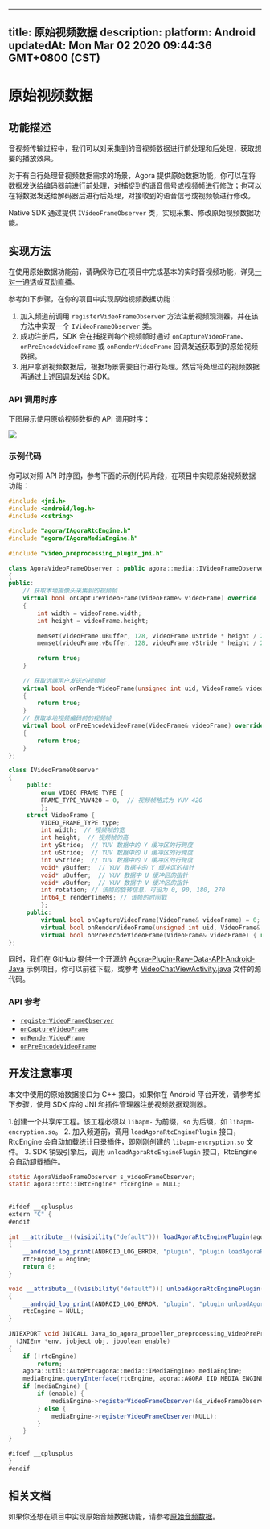 
---
title: 原始视频数据
description: 
platform: Android
updatedAt: Mon Mar 02 2020 09:44:36 GMT+0800 (CST)
---
# 原始视频数据
## 功能描述

音视频传输过程中，我们可以对采集到的音视频数据进行前处理和后处理，获取想要的播放效果。

对于有自行处理音视频数据需求的场景，Agora 提供原始数据功能，你可以在将数据发送给编码器前进行前处理，对捕捉到的语音信号或视频帧进行修改；也可以在将数据发送给解码器后进行后处理，对接收到的语音信号或视频帧进行修改。

Native SDK 通过提供 `IVideoFrameObserver` 类，实现采集、修改原始视频数据功能。

## 实现方法

在使用原始数据功能前，请确保你已在项目中完成基本的实时音视频功能，详见[一对一通话](../../cn/Interactive%20Broadcast/start_call_android.md)或[互动直播](../../cn/Interactive%20Broadcast/start_live_android.md)。

参考如下步骤，在你的项目中实现原始视频数据功能：

1. 加入频道前调用 `registerVideoFrameObserver` 方法注册视频观测器，并在该方法中实现一个 `IVideoFrameObserver` 类。
2. 成功注册后，SDK 会在捕捉到每个视频帧时通过 `onCaptureVideoFrame`、`onPreEncodeVideoFrame` 或 `onRenderVideoFrame` 回调发送获取到的原始视频数据。
3. 用户拿到视频数据后，根据场景需要自行进行处理。然后将处理过的视频数据再通过上述回调发送给 SDK。

### API 调用时序

下图展示使用原始视频数据的 API 调用时序：

![](https://web-cdn.agora.io/docs-files/1577090428042)


### 示例代码

你可以对照 API 时序图，参考下面的示例代码片段，在项目中实现原始视频数据功能：

```c++
#include <jni.h>
#include <android/log.h>
#include <cstring>
 
#include "agora/IAgoraRtcEngine.h"
#include "agora/IAgoraMediaEngine.h"
 
#include "video_preprocessing_plugin_jni.h"
 
class AgoraVideoFrameObserver : public agora::media::IVideoFrameObserver
{
public:
    // 获取本地摄像头采集到的视频帧
    virtual bool onCaptureVideoFrame(VideoFrame& videoFrame) override
    {
        int width = videoFrame.width;
        int height = videoFrame.height;
 
        memset(videoFrame.uBuffer, 128, videoFrame.uStride * height / 2);
        memset(videoFrame.vBuffer, 128, videoFrame.vStride * height / 2);
 
        return true;
    }
     
    // 获取远端用户发送的视频帧
    virtual bool onRenderVideoFrame(unsigned int uid, VideoFrame& videoFrame) override
    {
        return true;
    }
	// 获取本地视频编码前的视频帧
    virtual bool onPreEncodeVideoFrame(VideoFrame& videoFrame) override
    {
        return true;
    }
};

class IVideoFrameObserver
{
     public:
         enum VIDEO_FRAME_TYPE {
         FRAME_TYPE_YUV420 = 0,  // 视频帧格式为 YUV 420
         };
     struct VideoFrame {
         VIDEO_FRAME_TYPE type;
         int width;  // 视频帧的宽
         int height;  // 视频帧的高
         int yStride;  // YUV 数据中的 Y 缓冲区的行跨度
         int uStride;  // YUV 数据中的 U 缓冲区的行跨度
         int vStride;  // YUV 数据中的 V 缓冲区的行跨度
         void* yBuffer;  // YUV 数据中的 Y 缓冲区的指针
         void* uBuffer;  // YUV 数据中 U 缓冲区的指针
         void* vBuffer;  // YUV 数据中 V 缓冲区的指针
         int rotation; // 该帧的旋转信息，可设为 0, 90, 180, 270
         int64_t renderTimeMs; // 该帧的时间戳
         };
     public:
         virtual bool onCaptureVideoFrame(VideoFrame& videoFrame) = 0;
         virtual bool onRenderVideoFrame(unsigned int uid, VideoFrame& videoFrame) = 0;
		 virtual bool onPreEncodeVideoFrame(VideoFrame& videoFrame) { return true; }
};
```
 
同时，我们在 GitHub 提供一个开源的 [Agora-Plugin-Raw-Data-API-Android-Java](https://github.com/AgoraIO/Advanced-Video/blob/master/Capture-Raw-Video-Data/Agora-Plugin-Raw-Data-API-Android-Java) 示例项目。你可以前往下载，或参考 [VideoChatViewActivity.java](https://github.com/AgoraIO/Advanced-Video/blob/master/Capture-Raw-Video-Data/Agora-Plugin-Raw-Data-API-Android-Java/app/src/main/java/io/agora/rtc/plugin/rawdata/sample/VideoChatViewActivity.java) 文件的源代码。
 
 ### API 参考
 
 - [`registerVideoFrameObserver`](https://docs.agora.io/cn/Interactive%20Broadcast/API%20Reference/cpp/classagora_1_1media_1_1_i_media_engine.html#a5eee4dfd1fd46e4a865feba163f3c5de)
 - [`onCaptureVideoFrame`](https://docs.agora.io/cn/Interactive%20Broadcast/API%20Reference/cpp/classagora_1_1media_1_1_i_video_frame_observer.html#a915c673aec879dcc2b08246bb2fcf49a)
 - [`onRenderVideoFrame`](https://docs.agora.io/cn/Interactive%20Broadcast/API%20Reference/cpp/classagora_1_1media_1_1_i_video_frame_observer.html#a966ed2459b6887c52112af638bc27c14)
 - [`onPreEncodeVideoFrame`](https://docs.agora.io/cn/Interactive%20Broadcast/API%20Reference/cpp/classagora_1_1media_1_1_i_video_frame_observer.html#a2be41cdde19fcc0f365d4eb14a963e1c)

## 开发注意事项

本文中使用的原始数据接口为 C++ 接口。如果你在 Android 平台开发，请参考如下步骤，使用 SDK 库的 JNI 和插件管理器注册视频数据观测器。

1.创建一个共享库工程。该工程必须以 `libapm-` 为前缀，`so` 为后缀，如 `libapm-encryption.so`。
2. 加入频道前，调用 `loadAgoraRtcEnginePlugin` 接口，RtcEngine 会自动加载统计目录插件，即刚刚创建的 `libapm-encryption.so` 文件。
3. SDK 销毁引擎后，调用 `unloadAgoraRtcEnginePlugin` 接口，RtcEngine 会自动卸载插件。

```java
static AgoraVideoFrameObserver s_videoFrameObserver;
static agora::rtc::IRtcEngine* rtcEngine = NULL;
 
 
#ifdef __cplusplus
extern "C" {
#endif
 
int __attribute__((visibility("default"))) loadAgoraRtcEnginePlugin(agora::rtc::IRtcEngine* engine)
{
    __android_log_print(ANDROID_LOG_ERROR, "plugin", "plugin loadAgoraRtcEnginePlugin");
    rtcEngine = engine;
    return 0;
}

void __attribute__((visibility("default"))) unloadAgoraRtcEnginePlugin(agora::rtc::IRtcEngine* engine)
{
    __android_log_print(ANDROID_LOG_ERROR, "plugin", "plugin unloadAgoraRtcEnginePlugin");
    rtcEngine = NULL;
}
 
JNIEXPORT void JNICALL Java_io_agora_propeller_preprocessing_VideoPreProcessing_enablePreProcessing
  (JNIEnv *env, jobject obj, jboolean enable)
{
    if (!rtcEngine)
        return;
    agora::util::AutoPtr<agora::media::IMediaEngine> mediaEngine;
    mediaEngine.queryInterface(rtcEngine, agora::AGORA_IID_MEDIA_ENGINE);
    if (mediaEngine) {
        if (enable) {
            mediaEngine->registerVideoFrameObserver(&s_videoFrameObserver);
        } else {
            mediaEngine->registerVideoFrameObserver(NULL);
        }
    }
}
 
#ifdef __cplusplus
}
#endif
```

## 相关文档

如果你还想在项目中实现原始音频数据功能，请参考[原始音频数据](../../cn/Interactive%20Broadcast/raw_data_audio_android.md)。
